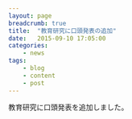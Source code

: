 ```yaml
---
layout: page
breadcrumb: true
title:  "教育研究に口頭発表の追加"
date:   2015-09-10 17:05:00
categories:
    - news
tags:
    - blog
    - content
    - post
---
```


教育研究に口頭発表を追加しました。
